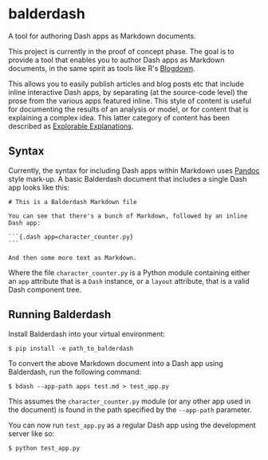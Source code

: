 # balderdash

A tool for authoring Dash apps as Markdown documents.

This project is currently in the proof of concept phase. The goal is to provide
a tool that enables you to author Dash apps as Markdown documents, in the same
spirit as tools like R's [Blogdown](https://bookdown.org/yihui/blogdown/).

This allows you to easily publish articles and blog posts etc that include
inline interactive Dash apps, by separating (at the source-code level) the prose
from the various apps featured inline. This style of content is useful for
documenting the results of an analysis or model, or for content that is
explaining a complex idea. This latter category of content has been described as
[Explorable Explanations](https://explorabl.es/).


## Syntax

Currently, the syntax for including Dash apps within Markdown uses
[Pandoc](https://pandoc.org) style mark-up. A basic Balderdash document that
includes a single Dash app looks like this:


    # This is a Balderdash Markdown file
    
    You can see that there's a bunch of Markdown, followed by an inline Dash app:
    
    ```{.dash app=character_counter.py}
    ```
    
    And then some more text as Markdown.

Where the file `character_counter.py` is a Python module containing either an `app`
attribute that is a `Dash` instance, or a `layout` attribute, that is a valid Dash 
component tree.


## Running Balderdash

Install Balderdash into your virtual environment:

    $ pip install -e path_to_balderdash

To convert the above Markdown document into a Dash app using Balderdash, run the
following command:

    $ bdash --app-path apps test.md > test_app.py
    
This assumes the `character_counter.py` module (or any other app used in the
document) is found in the path specified by the `--app-path` parameter.

You can now run `test_app.py` as a regular Dash app using the development server
like so:

    $ python test_app.py
